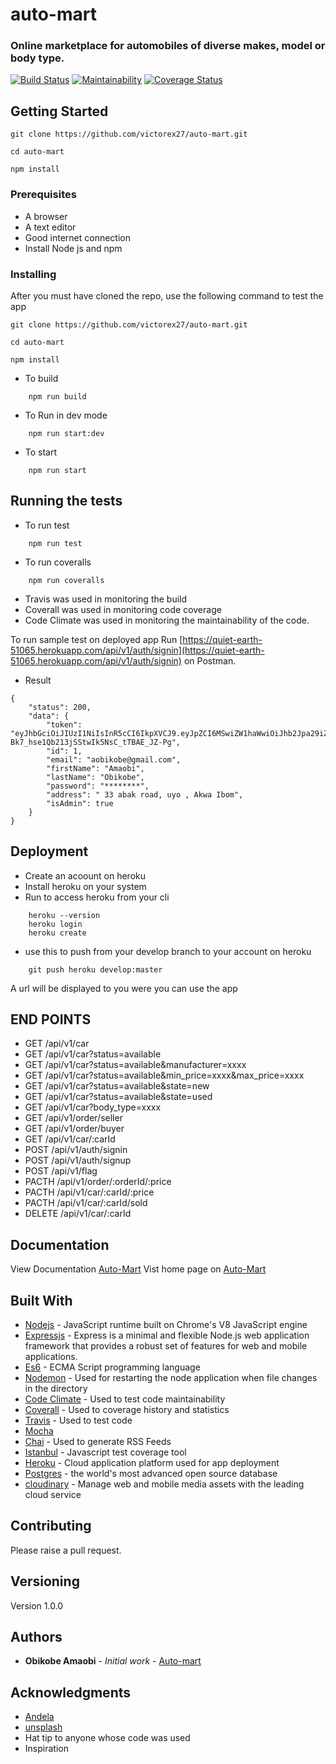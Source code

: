 # auto-mart
### Online marketplace for automobiles of diverse makes, model or body type.

[![Build Status](https://travis-ci.com/victorex27/auto-mart.svg?branch=develop)](https://travis-ci.com/victorex27/auto-mart) [![Maintainability](https://api.codeclimate.com/v1/badges/4ea0e4fc841f776f38b5/maintainability)](https://codeclimate.com/github/victorex27/auto-mart/maintainability) [![Coverage Status](https://coveralls.io/repos/github/victorex27/auto-mart/badge.svg?branch=develop)](https://coveralls.io/github/victorex27/auto-mart?branch=develop)


## Getting Started

```
git clone https://github.com/victorex27/auto-mart.git

cd auto-mart

npm install
```

### Prerequisites

- A browser
- A text editor
- Good internet connection
- Install Node js and npm

### Installing

After you must have cloned the repo, use the following command to test the app

```
git clone https://github.com/victorex27/auto-mart.git

cd auto-mart

npm install
```

- To build
```
    npm run build
```
- To Run in dev mode
```
    npm run start:dev
```
- To start
```
    npm run start
```

## Running the tests

- To run test
```
    npm run test
```

- To run coveralls
```
    npm run coveralls
```

- Travis was used in monitoring the build 
- Coverall was used in monitoring code coverage
- Code Climate was used in monitoring the maintainability of the code.

To run sample test on deployed app Run [https://quiet-earth-51065.herokuapp.com/api/v1/auth/signin](https://quiet-earth-51065.herokuapp.com/api/v1/auth/signin) on Postman.

- Result 
```
{
    "status": 200,
    "data": {
        "token": "eyJhbGciOiJIUzI1NiIsInR5cCI6IkpXVCJ9.eyJpZCI6MSwiZW1haWwiOiJhb2Jpa29iZUBnbWFpbC5jb20iLCJpc0FkbWluIjp0cnVlLCJpYXQiOjE1NTk0OTQ3NzYsImV4cCI6MTU1OTUwMTk3Nn0.wF1Dzi-Bk7_hse1Qb213jSStwIk5NsC_tTBAE_JZ-Pg",
        "id": 1,
        "email": "aobikobe@gmail.com",
        "firstName": "Amaobi",
        "lastName": "Obikobe",
        "password": "********",
        "address": " 33 abak road, uyo , Akwa Ibom",
        "isAdmin": true
    }
}
```


## Deployment

- Create an acoount on heroku
- Install heroku on your system
- Run to access heroku from your cli
```
    heroku --version
    heroku login
    heroku create
```
- use this to push from your develop branch to your account on heroku
```
    git push heroku develop:master
```

A url will be displayed to you were you can use the app
## END POINTS

- GET /api/v1/car
- GET /api/v1/car?status=available
- GET /api/v1/car?status=available&manufacturer=xxxx
- GET /api/v1/car?status=available&min_price=xxxx&max_price=xxxx
- GET /api/v1/car?status=available&state=new
- GET /api/v1/car?status=available&state=used
- GET /api/v1/car?body_type=xxxx
- GET /api/v1/order/seller
- GET /api/v1/order/buyer
- GET /api/v1/car/:carId
- POST /api/v1/auth/signin
- POST /api/v1/auth/signup
- POST /api/v1/flag
- PACTH /api/v1/order/:orderId/:price
- PACTH /api/v1/car/:carId/:price
- PACTH /api/v1/car/:carId/sold
- DELETE /api/v1/car/:carId

## Documentation
View Documentation [Auto-Mart](https://quiet-earth-51065.herokuapp.com/api-docs)
Vist home page on [Auto-Mart](https://quiet-earth-51065.herokuapp.com/)
## Built With

* [Nodejs](https://nodejs.org/en/) -  JavaScript runtime built on Chrome's V8 JavaScript engine
* [Expressjs](https://expressjs.com/) -  Express is a minimal and flexible Node.js web application framework that provides a robust set of features for web and mobile applications.
* [Es6](https://es6.io/) - ECMA Script programming language
* [Nodemon](https://nodemon.io/) - Used  for restarting the node application when file changes in the directory
* [Code Climate](https://codeclimate.com/) - Used to test code maintainability
* [Coverall](https://coveralls.io/) - Used to coverage history and statistics
* [Travis](https://travis-ci.org/) - Used to test code
* [Mocha](https://mochajs.org/) 
* [Chai](https://www.chaijs.com/) - Used to generate RSS Feeds
* [Istanbul](https://istanbul.js.org/) - Javascript test coverage tool
* [Heroku](https://www.heroku.com/) - Cloud application platform used for app deployment
* [Postgres](https://www.postgresql.org/) - the world's most advanced open source database
* [cloudinary](https://cloudinary.com/) - Manage web and mobile media assets with the leading cloud service

## Contributing

Please raise a pull request.

## Versioning

Version 1.0.0 

## Authors

* **Obikobe Amaobi** - *Initial work* - [Auto-mart](https://github.com/victorex27/auto-mart)



## Acknowledgments
* [Andela](https://andela.com/)
* [unsplash](https://unsplash.com)
* Hat tip to anyone whose code was used
* Inspiration
